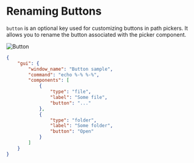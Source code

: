 # Renaming Buttons

`button` is an optional key used for customizing buttons in path pickers.
It allows you to rename the button associated with the picker component.

![Button](https://github.com/matyalatte/tuw/assets/69258547/8505cd7c-5045-4be5-8bba-0e2bd000523a)

```json
{
    "gui": {
        "window_name": "Button sample",
        "command": "echo %-% %-%",
        "components": [
            {
                "type": "file",
                "label": "Some file",
                "button": "..."
            },
            {
                "type": "folder",
                "label": "Some folder",
                "button": "Open"
            }
        ]
    }
}
```
